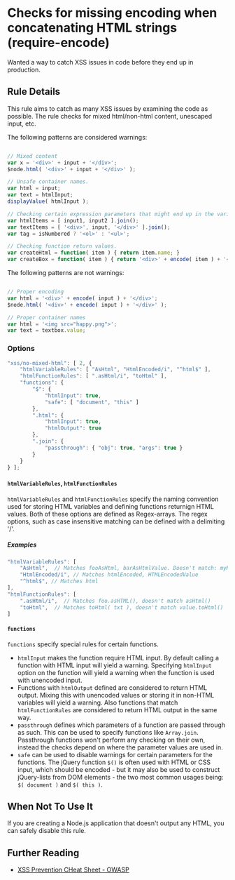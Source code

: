 # Checks for missing encoding when concatenating HTML strings (require-encode)

Wanted a way to catch XSS issues in code before they end up in production.

## Rule Details

This rule aims to catch as many XSS issues by examining the code as possible.
The rule checks for mixed html/non-html content, unescaped input, etc.

The following patterns are considered warnings:

```js

// Mixed content
var x = '<div>' + input + '</div>';
$node.html( '<div>' + input + '</div>' );

// Unsafe container names.
var html = input;
var text = htmlInput;
displayValue( htmlInput );

// Checking certain expression parameters that might end up in the variables.
var htmlItems = [ input1, input2 ].join();
var textItems = [ '<div>', input, '</div>' ].join();
var tag = isNumbered ? '<ol>' : '<ul>';

// Checking function return values.
var createHtml = function( item ) { return item.name; }
var createBox = function( item ) { return '<div>' + encode( item ) + '</div>' }

```

The following patterns are not warnings:

```js

// Proper encoding
var html = '<div>' + encode( input ) + '</div>';
$node.html( '<div>' + encode( input ) + '</div>' );

// Proper container names
var html = '<img src="happy.png">';
var text = textbox.value;

```

### Options

```js
"xss/no-mixed-html": [ 2, {
    "htmlVariableRules": [ "AsHtml", "HtmlEncoded/i", "^html$" ],
    "htmlFunctionRules": [ ".asHtml/i", "toHtml" ],
    "functions": {
        "$": {
            "htmlInput": true,
            "safe": [ "document", "this" ]
        },
        ".html": {
            "htmlInput": true,
            "htmlOutput": true
        },
        ".join": {
            "passthrough": { "obj": true, "args": true }
        }
    }
} ];
```

#### `htmlVariableRules`, `htmlFunctionRules`

`htmlVariableRules` and `htmlFunctionRules` specify the naming convention used
for storing HTML variables and defining functions returnign HTML values. Both
of these options are defined as Regex-arrays. The regex options, such as case
insensitive matching can be defined with a delimiting '/'.

##### Examples

```js
"htmlVariableRules": [
    "AsHtml",  // Matches fooAsHtml, barAsHtmlValue. Doesn't match: myHTML.
    "HtmlEncoded/i", // Matches htmlEncoded, HTMLEncodedValue
    "^html$", // Matches html
],
"htmlFunctionRules": [
    ".asHtml/i",  // Matches foo.asHTML(), doesn't match asHtml()
    "toHtml",  // Matches toHtml( txt ), doesn't match value.toHtml()
]
````

#### `functions`

`functions` specify special rules for certain functions.

- `htmlInput` makes the function require HTML input. By default calling a
  function with HTML input will yield a warning. Specifying `htmlInput` option
  on the function will yield a warning when the function is used with unencoded
  input.
- Functions with `htmlOutput` defined are considered to return HTML output.
  Mixing this with unencoded values or storing it in non-HTML variables will
  yield a warning. Also functions that match `htmlFunctionRules` are considered
  to return HTML output in the same way.
- `passthrough` defines which parameters of a function are passed through as
  such. This can be used to specify functions like `Array.join`. Passthrough
  functions won't perform any checking on their own, instead the checks depend
  on where the parameter values are used in.
- `safe` can be used to disable warnings for certain parameters for the
  functions. The jQuery function `$()` is often used with HTML or CSS input,
  which should be encoded - but it may also be used to construct jQuery-lists
  from DOM elements - the two most common usages being: `$( document )` and `$(
  this )`.


## When Not To Use It

If you are creating a Node.js application that doesn't output any HTML, you can
safely disable this rule.

## Further Reading

- [XSS Prevention CHeat Sheet - OWASP](https://www.owasp.org/index.php/XSS_%28Cross_Site_Scripting%29_Prevention_Cheat_Sheet)

